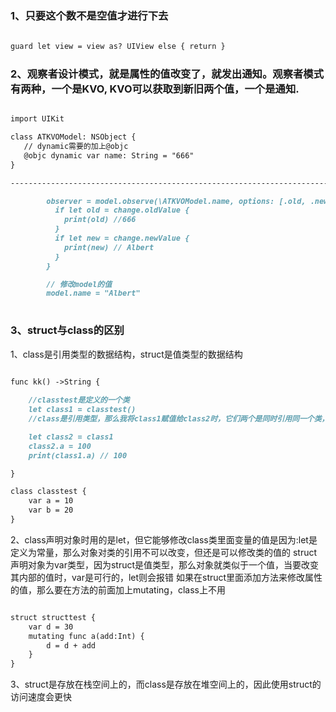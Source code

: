 ### 1、只要这个数不是空值才进行下去

```markdown
        
guard let view = view as? UIView else { return }

```

### 2、观察者设计模式，就是属性的值改变了，就发出通知。观察者模式有两种，一个是KVO, KVO可以获取到新旧两个值，一个是通知.
```markdown

import UIKit

class ATKVOModel: NSObject {
   // dynamic需要的加上@objc
   @objc dynamic var name: String = "666"
}

-------------------------------------------------------------------------------------

        observer = model.observe(\ATKVOModel.name, options: [.old, .new]) { (model, change) in
          if let old = change.oldValue {
            print(old) //666
          }
          if let new = change.newValue {
            print(new) // Albert
          }
        }

        // 修改model的值
        model.name = "Albert"
        
```

### 3、struct与class的区别

1、class是引用类型的数据结构，struct是值类型的数据结构
```markdown

func kk() ->String {
    
    //classtest是定义的一个类
    let class1 = classtest()
    //class是引用类型，那么我将class1赋值给class2时，它们两个是同时引用同一个类，也就是说我在class2上修改类里面a的值，而class1也会跟着改变，因为它们是引用同一个类

    let class2 = class1
    class2.a = 100
    print(class1.a) // 100

}

class classtest {
    var a = 10
    var b = 20
}

```
2、class声明对象时用的是let，但它能够修改class类里面变量的值是因为:let是定义为常量，那么对象对类的引用不可以改变，但还是可以修改类的值的
struct声明对象为var类型，因为struct是值类型，那么对象就类似于一个值，当要改变其内部的值时，var是可行的，let则会报错
如果在struct里面添加方法来修改属性的值，那么要在方法的前面加上mutating，class上不用

```markdown

struct structtest {
    var d = 30
    mutating func a(add:Int) {
        d = d + add
    }
}
```
3、struct是存放在栈空间上的，而class是存放在堆空间上的，因此使用struct的访问速度会更快



